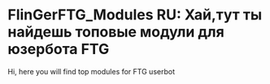 # FlinGerFTG_Modules RU: Хай,тут ты найдешь топовые модули для юзербота FTG
Hi, here you will find top modules for FTG userbot
